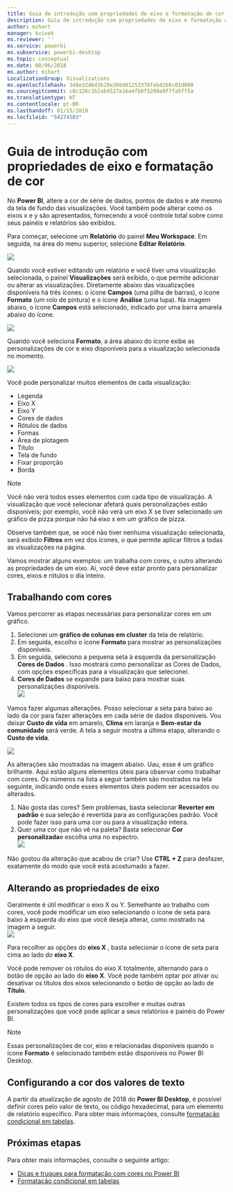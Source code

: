 ```yaml
---
title: Guia de introdução com propriedades de eixo e formatação de cor
description: Guia de introdução com propriedades de eixo e formatação de cor
author: mihart
manager: kvivek
ms.reviewer: ''
ms.service: powerbi
ms.subservice: powerbi-desktop
ms.topic: conceptual
ms.date: 08/06/2018
ms.author: mihart
LocalizationGroup: Visualizations
ms.openlocfilehash: 340e32d6d3b29e266d81253378feb4266c01d000
ms.sourcegitcommit: c8c126c1b2ab4527a16a4fb8f5208e0f7fa5ff5a
ms.translationtype: HT
ms.contentlocale: pt-BR
ms.lasthandoff: 01/15/2019
ms.locfileid: "54274503"
---
```

# <a name="getting-started-with-color-formatting-and-axis-properties"></a>Guia de introdução com propriedades de eixo e formatação de cor
No **Power BI**, altere a cor de série de dados, pontos de dados e até mesmo da tela de fundo das visualizações. Você também pode alterar como os eixos x e y são apresentados, fornecendo a você controle total sobre como seus painéis e relatórios são exibidos.

Para começar, selecione um **Relatório** do painel **Meu Workspace**. Em seguida, na área do menu superior, selecione **Editar Relatório**.  

![](media/service-getting-started-with-color-formatting-and-axis-properties/gettingstartedcolor_1a.png)

Quando você estiver editando um relatório e você tiver uma visualização selecionada, o painel **Visualizações** será exibido, o que permite adicionar ou alterar as visualizações. Diretamente abaixo das visualizações disponíveis há três ícones: o ícone **Campos** (uma pilha de barras), o ícone **Formato** (um rolo de pintura) e o ícone **Análise** (uma lupa). Na imagem abaixo, o ícone **Campos** está selecionado, indicado por uma barra amarela abaixo do ícone.

![](media/service-getting-started-with-color-formatting-and-axis-properties/gettingstartedcolor_2a.png)

Quando você seleciona **Formato**, a área abaixo do ícone exibe as personalizações de cor e eixo disponíveis para a visualização selecionada no momento.  

![](media/service-getting-started-with-color-formatting-and-axis-properties/gettingstartedcolor_3a.png)

Você pode personalizar muitos elementos de cada visualização:

* Legenda
* Eixo X
* Eixo Y
* Cores de dados
* Rótulos de dados
* Formas
* Área de plotagem
* Título
* Tela de fundo
* Fixar proporção
* Borda

> [!NOTE]
>  
> Você não verá todos esses elementos com cada tipo de visualização. A visualização que você selecionar afetará quais personalizações estão disponíveis; por exemplo, você não verá um eixo X se tiver selecionado um gráfico de pizza porque não há eixo x em um gráfico de pizza.

Observe também que, se você não tiver nenhuma visualização selecionada, será exibido **Filtros** em vez dos ícones, o que permite aplicar filtros a todas as visualizações na página.

Vamos mostrar alguns exemplos: um trabalha com cores, o outro alterando as propriedades de um eixo. Aí, você deve estar pronto para personalizar cores, eixos e rótulos o dia inteiro.

## <a name="working-with-colors"></a>Trabalhando com cores

Vamos percorrer as etapas necessárias para personalizar cores em um gráfico.

1. Selecionei um **gráfico de colunas em cluster** da tela de relatório.
2. Em seguida, escolho o ícone **Formato** para mostrar as personalizações disponíveis.
3. Em seguida, seleciono a pequena seta à esquerda da personalização **Cores de Dados** . Isso mostrará como personalizar as Cores de Dados, com opções específicas para a visualização que selecionei.
4. **Cores de Dados** se expande para baixo para mostrar suas personalizações disponíveis.  
   ![](media/service-getting-started-with-color-formatting-and-axis-properties/gettingstartedcolor_4a.png)

Vamos fazer algumas alterações. Posso selecionar a seta para baixo ao lado da cor para fazer alterações em cada série de dados disponíveis. Vou deixar **Custo de vida** em amarelo, **Clima** em laranja e **Bem-estar da comunidade** será verde. A tela a seguir mostra a última etapa, alterando o **Custo de vida**.  

![](media/service-getting-started-with-color-formatting-and-axis-properties/gettingstartedcolor_5a.png)

As alterações são mostradas na imagem abaixo. Uau, esse é um gráfico brilhante. Aqui estão alguns elementos úteis para observar como trabalhar com cores. Os números na lista a seguir também são mostrados na tela seguinte, indicando onde esses elementos úteis podem ser acessados ou alterados.

1. Não gosta das cores? Sem problemas, basta selecionar **Reverter em padrão** e sua seleção é revertida para as configurações padrão. Você pode fazer isso para uma cor ou para a visualização inteira.
2. Quer uma cor que não vê na paleta? Basta selecionar **Cor personalizada**e escolha uma no espectro.  
   ![](media/service-getting-started-with-color-formatting-and-axis-properties/gettingstartedcolor_6a.png)

Não gostou da alteração que acabou de criar? Use **CTRL + Z** para desfazer, exatamente do modo que você está acostumado a fazer.

## <a name="changing-axis-properties"></a>Alterando as propriedades de eixo

Geralmente é útil modificar o eixo X ou Y. Semelhante ao trabalho com cores, você pode modificar um eixo selecionando o ícone de seta para baixo à esquerda do eixo que você deseja alterar, como mostrado na imagem a seguir.  
![](media/service-getting-started-with-color-formatting-and-axis-properties/gettingstartedcolor_7a.png)

Para recolher as opções do **eixo X** , basta selecionar o ícone de seta para cima ao lado do **eixo X**.

Você pode remover os rótulos do eixo X totalmente, alternando para o botão de opção ao lado do **eixo X**. Você pode também optar por ativar ou desativar os títulos dos eixos selecionando o botão de opção ao lado de **Título**.  

Existem todos os tipos de cores para escolher e muitas outras personalizações que você pode aplicar a seus relatórios e painéis do Power BI.

> [!NOTE]
>  
> Essas personalizações de cor, eixo e relacionadas disponíveis quando o ícone **Formato** é selecionado também estão disponíveis no Power BI Desktop.

## <a name="setting-color-from-text-values"></a>Configurando a cor dos valores de texto

A partir da atualização de agosto de 2018 do **Power BI Desktop**, é possível definir cores pelo valor de texto, ou código hexadecimal, para um elemento de relatório específico. Para obter mais informações, consulte [formatação condicional em tabelas](../desktop-conditional-table-formatting.md).


## <a name="next-steps"></a>Próximas etapas
Para obter mais informações, consulte o seguinte artigo:  

* [Dicas e truques para formatação com cores no Power BI](service-tips-and-tricks-for-color-formatting.md)  
* [Formatação condicional em tabelas](../desktop-conditional-table-formatting.md)

